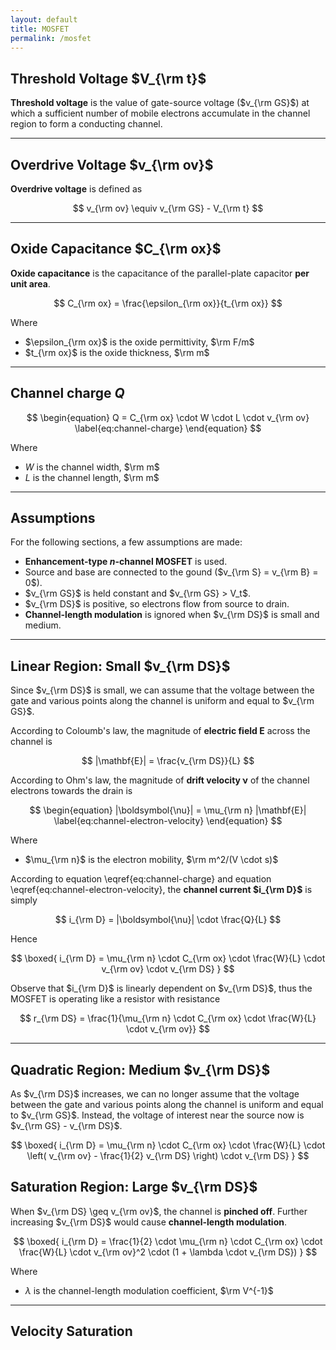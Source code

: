 ```yaml
---
layout: default
title: MOSFET
permalink: /mosfet
---
```


## Threshold Voltage $V_{\rm t}$

**Threshold voltage** is the value of gate-source voltage ($v_{\rm GS}$) at which a sufficient number of mobile electrons accumulate in the channel region to form a conducting channel.

---

## Overdrive Voltage $v_{\rm ov}$

**Overdrive voltage** is defined as

$$
v_{\rm ov} \equiv v_{\rm GS} - V_{\rm t}
$$

---

## Oxide Capacitance $C_{\rm ox}$

**Oxide capacitance** is the capacitance of the parallel-plate capacitor **per unit area**.

$$
C_{\rm ox} = \frac{\epsilon_{\rm ox}}{t_{\rm ox}}
$$

Where
- $\epsilon_{\rm ox}$ is the oxide permittivity, $\rm F/m$
- $t_{\rm ox}$ is the oxide thickness, $\rm m$

---

## Channel charge $Q$

$$
\begin{equation}
    Q = C_{\rm ox} \cdot W \cdot L \cdot v_{\rm ov}
    \label{eq:channel-charge}
\end{equation}
$$

Where
- $W$ is the channel width, $\rm m$
- $L$ is the channel length, $\rm m$

---

## Assumptions

For the following sections, a few assumptions are made:
- **Enhancement-type *n*-channel MOSFET** is used.
- Source and base are connected to the gound ($v_{\rm S} = v_{\rm B} = 0$).
- $v_{\rm GS}$ is held constant and $v_{\rm GS} > V_t$.
- $v_{\rm DS}$ is positive, so electrons flow from source to drain.
- **Channel-length modulation** is ignored when $v_{\rm DS}$ is small and medium.

---

## Linear Region: Small $v_{\rm DS}$

Since $v_{\rm DS}$ is small, we can assume that the voltage between the gate and various points along the channel is uniform and equal to $v_{\rm GS}$.

According to Coloumb's law, the magnitude of **electric field $\mathbf{E}$** across the channel is

$$
|\mathbf{E}| = \frac{v_{\rm DS}}{L}
$$

According to Ohm's law, the magnitude of **drift velocity $\boldsymbol{\nu}$** of the channel electrons towards the drain is

$$
\begin{equation}
    |\boldsymbol{\nu}| = \mu_{\rm n} |\mathbf{E}|
    \label{eq:channel-electron-velocity}
\end{equation}
$$

Where
- $\mu_{\rm n}$ is the electron mobility, $\rm m^2/(V \cdot s)$

According to equation \eqref{eq:channel-charge} and equation \eqref{eq:channel-electron-velocity}, the **channel current $i_{\rm D}$** is simply

$$
i_{\rm D} = |\boldsymbol{\nu}| \cdot \frac{Q}{L}
$$

Hence

$$
\boxed{
    i_{\rm D} =
    \mu_{\rm n} \cdot 
    C_{\rm ox} \cdot 
    \frac{W}{L} \cdot 
    v_{\rm ov} \cdot 
    v_{\rm DS} 
}
$$
        
Observe that $i_{\rm D}$ is linearly dependent on $v_{\rm DS}$, thus the MOSFET is operating like a resistor with resistance

$$
r_{\rm DS} = \frac{1}{\mu_{\rm n} \cdot C_{\rm ox} \cdot \frac{W}{L} \cdot v_{\rm ov}}
$$

---

## Quadratic Region: Medium $v_{\rm DS}$

As $v_{\rm DS}$ increases, we can no longer assume that the voltage between the gate and various points along the channel is uniform and equal to $v_{\rm GS}$. Instead, the voltage of interest near the source now is $v_{\rm GS} - v_{\rm DS}$.

$$
\boxed{
    i_{\rm D} = 
    \mu_{\rm n} \cdot 
    C_{\rm ox} \cdot 
    \frac{W}{L} \cdot 
    \left( v_{\rm ov} - \frac{1}{2} v_{\rm DS} \right) \cdot 
    v_{\rm DS}
}
$$

## Saturation Region: Large $v_{\rm DS}$
When $v_{\rm DS} \geq v_{\rm ov}$, the channel is **pinched off**. Further increasing $v_{\rm DS}$ would cause **channel-length modulation**.

$$
\boxed{
    i_{\rm D} = 
    \frac{1}{2} \cdot
    \mu_{\rm n} \cdot 
    C_{\rm ox} \cdot 
    \frac{W}{L} \cdot 
    v_{\rm ov}^2 \cdot
    (1 + \lambda \cdot v_{\rm DS})
}
$$

Where
- $\lambda$ is the channel-length modulation coefficient, $\rm V^{-1}$

---

## Velocity Saturation
